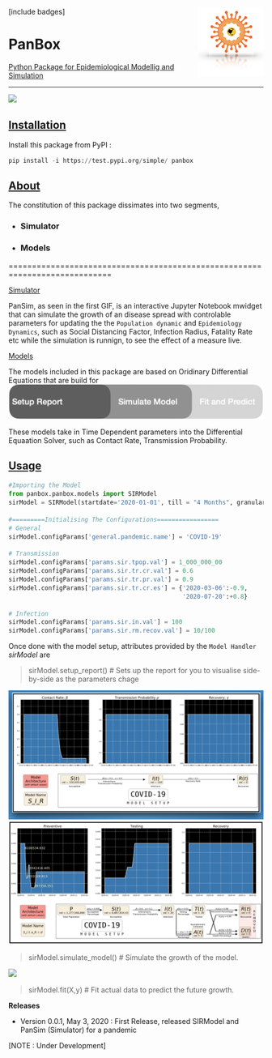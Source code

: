 [include badges]
<img style="float: right;" src="utils/Images/panbox_logo.jpg" width="130" height="137">
# PanBox
<ins>Python Package for Epidemiological Modellig and Simulation</ins>
****

<img src="https://thumbs.gfycat.com/WellgroomedSoftAmericangoldfinch-size_restricted.gif"
 align="centre" >

## <ins>Installation</ins>
Install this package from PyPI :
```py
pip install -i https://test.pypi.org/simple/ panbox
```
## <ins>About</ins>
The constitution of this package dissimates into two segments,
- ### Simulator
- ### Models
============================================================================


<ins>Simulator</ins>

PanSim, as seen in the first GIF, is an interactive Jupyter Notebook mwidget that can simulate the growth of an disease spread with controlable parameters for updating the the `Population dynamic` and `Epidemiology Dynamics`, such as Social Distancing Factor, Infection Radius, Fatality Rate etc while the simulation is runnign, to see the effect of a measure live.

<ins>Models</ins>

The models included in this package are based on Oridinary Differential Equations that are build for 
![Model Atrributes](utils/Images/ModelProcess.jpg)

These models take in Time Dependent parameters into the Differential Equaation Solver, such as Contact Rate, Transmission Probability.

## <ins>Usage</ins>
```py
#Importing the Model
from panbox.panbox.models import SIRModel
sirModel = SIRModel(startdate='2020-01-01', till = "4 Months", granularity = 'Days')

#=========Initialising The Configurations=================
# General
sirModel.configParams['general.pandemic.name'] = 'COVID-19'

# Transmission
sirModel.configParams['params.sir.tpop.val'] = 1_000_000_00
sirModel.configParams['params.sir.tr.cr.val'] = 0.6
sirModel.configParams['params.sir.tr.pr.val'] = 0.9
sirModel.configParams['params.sir.tr.cr.es'] = {'2020-03-06':-0.9,
                                                '2020-07-20':+0.8}

# Infection
sirModel.configParams['params.sir.in.val'] = 100
sirModel.configParams['params.sir.rm.recov.val'] = 10/100
```

Once done with the model setup, attributes provided by the  `Model Handler` *sirModel* are

> sirModel.setup_report() # Sets up the report for you to visualise side-by-side as the parameters chage

![SIR Model](utils/Images/sir_setup_report.jpg)
![SItaRrd](utils/Images/sitarrd_setup_report.jpg)

> sirModel.simulate_model() # Simulate the growth of the model.

<img src="https://thumbs.gfycat.com/CostlyWelloffAustraliankelpie-size_restricted.gif"
 align="centre" >

> sirModel.fit(X,y) # Fit actual data to predict the future growth.

**Releases**
- Version 0.0.1, May 3, 2020 : First Release, released SIRModel and PanSim (Simulator) for a pandemic 

[NOTE : Under Development]